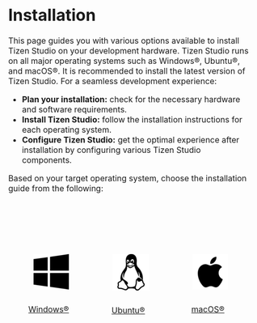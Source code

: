 # Installation

<style>
/* Reset */

html, body, div, span, applet, object, iframe, {
		font-size: inherit;
		vertical-align: baseline;
	}
	body {
		font-size: inherit;
		-webkit-text-size-adjust: none;
	}

/* Box Model */

	*, *:before, *:after {
		-moz-box-sizing: border-box;
		-webkit-box-sizing: border-box;
		box-sizing: border-box;
	}

/* Section/Article */

	section.special, article.special, header.special {
		text-align: center;
	}

/* Feature */

	.features {
		display: -moz-flex;
		display: -webkit-flex;
		display: -ms-flex;
		display: flex;
		-moz-flex-wrap: wrap;
		-webkit-flex-wrap: wrap;
		-ms-flex-wrap: wrap;
		flex-wrap: wrap;
		-moz-justify-content: center;
		-webkit-justify-content: center;
		-ms-justify-content: center;
	}

	.feature {
		padding: 1em 1em 1em 1em;
		margin-left: -1px;
		margin-top: -1px;
		width: 33.33333%;
	}


		@media screen and (max-width: 1280px) {

			.feature {
				padding: 2em 1.5em 0.1em 1.5em;
			}

		}

		@media screen and (max-width: 736px) {

			.feature {
				padding: 2em 1em 0.1em 1em;
				width: 50%;
			}

		}

		@media screen and (max-width: 480px) {

			.feature {
				padding: 2em 0.5em 0.1em 0.5em;
				width: 100%;
			}

		}

	.feature {
		border-color: #e3e3e3;
	}
img {
  display: inline-block;
  margin: 25px;
}
</style>
<section id ="main">

This page guides you with various options available to install Tizen Studio on your development hardware. Tizen Studio runs on all major operating systems such as Windows®, Ubuntu®, and macOS®.  It is recommended to install the latest version of Tizen Studio. 
For a seamless development experience: 
- **Plan your installation:** check for the necessary hardware and software requirements. 
- **Install Tizen Studio:**  follow the installation instructions for each operating system.
- **Configure Tizen Studio:**  get the optimal experience after installation by configuring various Tizen Studio components.  

Based on your target operating system, choose the installation guide from the following: 

<!-- tiles-->
<section id="one" class="wrapper special">
		<div class="inner">
			<header class="major">
			</header>
                        <div class="features">
                        <div class="feature">
                        <img src="./media/win.png">
                        <div style="width:100%;text-align:center;">
						<a href="../windows.md"> Windows&reg
						</a>
						</div>	
                        </div>
						<div class="feature">
							<img src="./media/linux1.png">
							<div style="width:100%;text-align:center;">
							<a href= "./ubuntu.md">Ubuntu&reg</a>
							</div>
						</div>
						<div class="feature">
							<img src="./media/apple1.png">
                            <div style="width:100%;text-align:center;">
							<a href= "mac.md">macOS&reg</a>
							</div>
						</div>
					</div>
				</div>
			</section>
